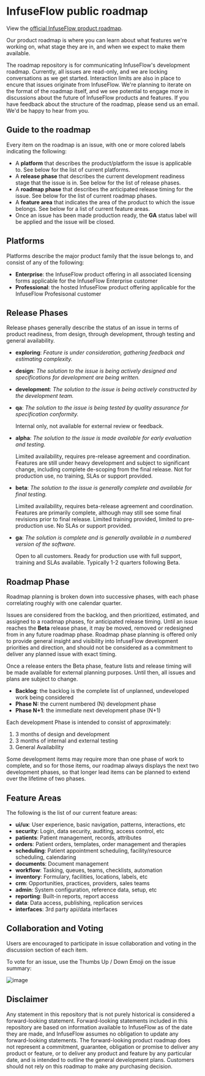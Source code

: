 # InfuseFlow public roadmap

View the [official InfuseFlow product roadmap](https://github.com/users/infuseflow/projects/3/views/1).

Our product roadmap is where you can learn about what features we're working on, what stage they are in, and when we expect to make them available.  

The roadmap repository is for communicating InfuseFlow's development roadmap.  Currently, all issues are read-only, and we are locking conversations as we get started. Interaction limits are also in place to encure that issues originate from InfuseFlow. We're planning to iterate on the format of the roadmap itself, and we see potential to engage more in discussions about the future of InfuseFlow products and features.  If you have feedback about the structure of the roadmap, please send us an email.  We'd be happy to hear from you.

## Guide to the roadmap

Every item on the roadmap is an issue, with one or more colored labels indicating the following:

- A **platform** that describes the product/platform the issue is applicable to.  See below for the list of current platforms.
- A **release phase** that describes the current development readiness stage that the issue is in. See below for the list of release phases.
- A **roadmap phase** that describes the anticipated release timing for the issue.  See below for the list of current roadmap phases.
- A **feature area** that indicates the area of the product to which the issue belongs.  See below for a list of current feature areas.
- Once an issue has been made production ready, the **GA** status label will be applied and the issue will be closed.

## Platforms

Platforms describe the major product family that the issue belongs to, and consist of any of the following:

- **Enterprise**: the InfuseFlow product offering in all associated licensing forms applicable for the InfuseFlow Enterprise customer
- **Professional**: the hosted InfuseFlow product offering applicable for the InfuseFlow Profesisonal customer

## Release Phases

Release phases generally describe the status of an issue in terms of product readiness, from design, through development, through testing and general availability.

- **exploring**: *Feature is under consideration, gathering feedback and estimating complexity.*

  

- **design**: *The solution to the issue is being actively designed and specifications for development are being written.*

  

- **development**: *The solution to the issue is being actively constructed by the development team.*

  

- **qa**: *The solution to the issue is being tested by quality assurance for specification conformity.*

  Internal only, not available for external review or feedback.

  

- **alpha**: *The solution to the issue is made available for early evaluation and testing.*

  Limited availability, requires pre-release agreement and coordination.  Features are still under heavy development and subject to significant change, including complete de-scoping from the final release.  Not for production use, no training, SLAs or support provided.

  

- **beta**: *The solution to the issue is generally complete and available for final testing.*

  Limited availability, requires beta-release agreement and coordination.  Features are primarily complete, although may still see some final revisions prior to final release.  Limited training provided, limited to pre-production use.  No SLAs or support provided.

  

- **ga**: *The solution is complete and is generally available in a numbered version of the software.*

  Open to all customers.  Ready for production use with full support, training and SLAs available.  Typically 1-2 quarters following Beta.

## Roadmap Phase

Roadmap planning is broken down into successive phases, with each phase correlating roughly with one calendar quarter.

Issues are considered from the backlog, and then prioritized, estimated, and assigned to a roadmap phases, for anticipated release timing.  Until an issue reaches the **Beta** release phase, it may be moved, removed or redesigned from in any future roadmap phase.  Roadmap phase planning is offered only to provide general insight and visibility into InfuseFlow development priorities and direction, and should not be considered as a commitment to deliver any planned issue with exact timing.

Once a release enters the Beta phase, feature lists and release timing will be made available for external planning purposes.  Until then, all issues and plans are subject to change.

- **Backlog**: the backlog is the complete list of unplanned, undeveloped work being considered
- **Phase N:** the current numbered (N) development phase
- **Phase N+1**: the immediate next development phase (N+1)

Each development Phase is intended to consist of approximately:

1. 3 months of design and development
2. 3 months of internal and external testing
3. General Availability

Some development items may require more than one phase of work to complete, and so for those items, our roadmap always displays the next two development phases, so that longer lead items can be planned to extend over the lifetime of two phases.

## Feature Areas

The following is the list of our current feature areas:

- **ui/ux**: User experience, basic navigation, patterns, interactions, etc
- **security**: Login, data security, auditing, access control, etc
- **patients**: Patient management, records, attributes
- **orders**: Patient orders, templates, order management and therapies
- **scheduling**: Patient appointment scheduling, facility/resource scheduling, calendaring
- **documents**: Document management
- **workflow**: Tasking, queues, teams, checklists, automation
- **inventory**: Formulary, facilities, locations, labels, etc
- **crm**: Opportunities, practices, providers, sales teams
- **admin**: System configuration, reference data, setup, etc
- **reporting**: Built-in reports, report access
- **data**: Data access, publishing, replication services
- **interfaces**: 3rd party api/data interfaces 

## Collaboration and Voting

Users are encouraged to participate in issue collaboration and voting in the discussion section of each item.

To vote for an issue, use the Thumbs Up / Down Emoji on the issue summary:

![image](https://github.com/user-attachments/assets/efc8b3d5-5c06-4389-aa2a-443b7510a924)


## Disclaimer

Any statement in this repository that is not purely historical is considered a forward-looking statement. Forward-looking statements included in this repository are based on information available to InfuseFlow as of the date they are made, and InfuseFlow assumes no obligation to update any forward-looking statements. The forward-looking product roadmap does not represent a commitment, guarantee, obligation or promise to deliver any product or feature, or to deliver any product and feature by any particular date, and is intended to outline the general development plans. Customers should not rely on this roadmap to make any purchasing decision.

